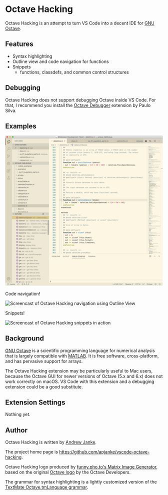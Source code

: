 # Octave Hacking

Octave Hacking is an attempt to turn VS Code into a decent IDE for [GNU Octave](https://www.gnu.org/software/octave/).

## Features

* Syntax highlighting
* Outline view and code navigation for functions
* Snippets
  * functions, classdefs, and common control structures

## Debugging

Octave Hacking does not support debugging Octave inside VS Code.
For that, I recommend you install the [Octave Debugger](https://marketplace.visualstudio.com/items?itemName=paulosilva.vsc-octave-debugger) extension by Paulo Silva.

## Examples

![Screenshot of Octave Hacking VS Code extension](images/screenshot.png)

Code navigation!

![Screencast of Octave Hacking navigation using Outline View](https://github.com/apjanke/vscode-octave-hacking/raw/master/site-assets/outline-navigation.gif)

Snippets!

![Screencast of Octave Hacking snippets in action](https://github.com/apjanke/vscode-octave-hacking/raw/master/site-assets/snippets.gif)

## Background

[GNU Octave](https://www.gnu.org/software/octave/) is a scientific programming language for numerical analysis that is largely compatible with [MATLAB](https://www.mathworks.com/products/matlab.html). It is free software, cross-platform, and has pervasive support for arrays.

The Octave Hacking extension may be particularly useful to Mac users, because the Octave GUI for newer versions of Octave (5.x and 6.x) does not work correctly on macOS. VS Code with this extension and a debugging extension could be a good substitute.

## Extension Settings

Nothing yet.

## Author

Octave Hacking is written by [Andrew Janke](https://apjanke.net).

The project home page is <https://github.com/apjanke/vscode-octave-hacking>.

Octave Hacking logo produced by [funny.pho.to's Matrix Image Generator](http://funny.pho.to/matrix-image-generator), based on the original [Octave logo](https://www.gnu.org/software/octave/img/octave-logo.svg) by the Octave Developers.

The grammar for syntax highlighting is a lightly customized version of the [TextMate Octave.tmLanguage grammar](https://github.com/textmate/matlab.tmbundle/blob/master/Syntaxes/Octave.tmLanguage).
